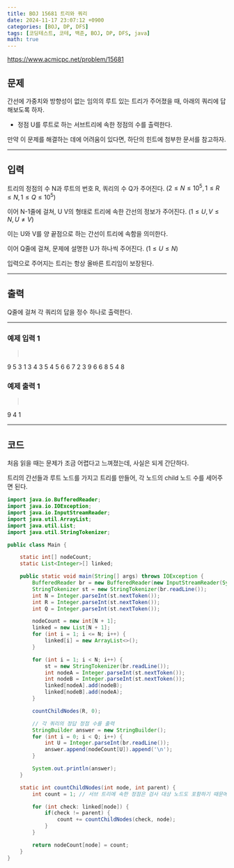 ```yaml
---
title: BOJ 15681 트리와 쿼리
date: 2024-11-17 23:07:12 +0900
categories: [BOJ, DP, DFS]
tags: [코딩테스트, 코테, 백준, BOJ, DP, DFS, java]
math: true
---
```


<https://www.acmicpc.net/problem/15681>

## 문제
간선에 가중치와 방향성이 없는 임의의 루트 있는 트리가 주어졌을 때, 아래의 쿼리에 답해보도록 하자.

- 정점 U를 루트로 하는 서브트리에 속한 정점의 수를 출력한다.

만약 이 문제를 해결하는 데에 어려움이 있다면, 하단의 힌트에 첨부한 문서를 참고하자.

---
## 입력
트리의 정점의 수 N과 루트의 번호 R, 쿼리의 수 Q가 주어진다. $(2 ≤ N ≤ 10^5, 1 ≤ R ≤ N, 1 ≤ Q ≤ 10^5)$

이어 N-1줄에 걸쳐, U V의 형태로 트리에 속한 간선의 정보가 주어진다. $(1 ≤ U, V ≤ N, U ≠ V)$

이는 U와 V를 양 끝점으로 하는 간선이 트리에 속함을 의미한다.

이어 Q줄에 걸쳐, 문제에 설명한 U가 하나씩 주어진다. $(1 ≤ U ≤ N)$

입력으로 주어지는 트리는 항상 올바른 트리임이 보장된다.

---
## 출력
Q줄에 걸쳐 각 쿼리의 답을 정수 하나로 출력한다.

---
### 예제 입력 1
> <pre>
9 5 3
1 3
4 3
5 4
5 6
6 7
2 3
9 6
6 8
5
4
8
> </pre>

### 예제 출력 1
> <pre>
9
4
1
> </pre>

---
## 코드

처음 읽을 때는 문제가 조금 어렵다고 느껴졌는데, 사실은 되게 간단하다.

트리의 간선들과 루트 노드를 가지고 트리를 만들어, 각 노드의 child 노드 수를 세어주면 된다.

```java
import java.io.BufferedReader;
import java.io.IOException;
import java.io.InputStreamReader;
import java.util.ArrayList;
import java.util.List;
import java.util.StringTokenizer;

public class Main {

    static int[] nodeCount;
    static List<Integer>[] linked;

    public static void main(String[] args) throws IOException {
        BufferedReader br = new BufferedReader(new InputStreamReader(System.in));
        StringTokenizer st = new StringTokenizer(br.readLine());
        int N = Integer.parseInt(st.nextToken());
        int R = Integer.parseInt(st.nextToken());
        int Q = Integer.parseInt(st.nextToken());

        nodeCount = new int[N + 1];
        linked = new List[N + 1];
        for (int i = 1; i <= N; i++) {
            linked[i] = new ArrayList<>();
        }

        for (int i = 1; i < N; i++) {
            st = new StringTokenizer(br.readLine());
            int nodeA = Integer.parseInt(st.nextToken());
            int nodeB = Integer.parseInt(st.nextToken());
            linked[nodeA].add(nodeB);
            linked[nodeB].add(nodeA);
        }

        countChildNodes(R, 0);

        // 각 쿼리의 정답 정점 수를 출력
        StringBuilder answer = new StringBuilder();
        for (int i = 0; i < Q; i++) {
            int U = Integer.parseInt(br.readLine());
            answer.append(nodeCount[U]).append('\n');
        }

        System.out.println(answer);
    }

    static int countChildNodes(int node, int parent) {
        int count = 1; // 서브 트리에 속한 정점은 검사 대상 노드도 포함하기 때문에 1로 초기화

        for (int check: linked[node]) {
            if(check != parent) {
                count += countChildNodes(check, node);
            }
        }

        return nodeCount[node] = count;
    }
}
```
